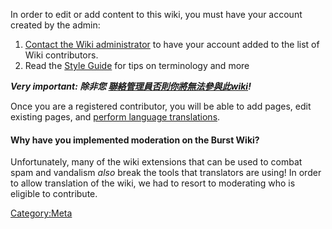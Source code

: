 <languages/> In order to edit or add content to this wiki, you must have your account created by the admin:

1.  [Contact the Wiki administrator](special-contact.md) to have your account added to the list of Wiki contributors.
2.  Read the [Style Guide](style-guide.md) for tips on terminology and more

***Very important: 除非您 [聯絡管理員否則你將無法參與此wiki](special-contact.md)!***

Once you are a registered contributor, you will be able to add pages, edit existing pages, and [perform language translations](help-translate.md).

#### Why have you implemented moderation on the Burst Wiki?

Unfortunately, many of the wiki extensions that can be used to combat spam and vandalism *also* break the tools that translators are using! In order to allow translation of the wiki, we had to resort to moderating who is eligible to contribute.

<Category:Meta>
